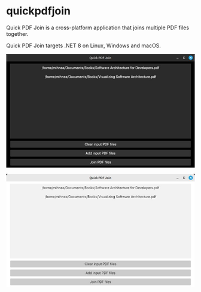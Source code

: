 # quickpdfjoin
Quick PDF Join is a cross-platform application that joins multiple PDF files together.

Quick PDF Join targets .NET 8 on Linux, Windows and macOS.

![Screenshot 1](https://raw.githubusercontent.com/mihnea-radulescu/quickpdfjoin/main/Screenshot-Dark.jpg "Quick PDF Join - Dark Screenshot")

![Screenshot 2](https://raw.githubusercontent.com/mihnea-radulescu/quickpdfjoin/main/Screenshot-Light.jpg "Quick PDF Join - Light Screenshot")
